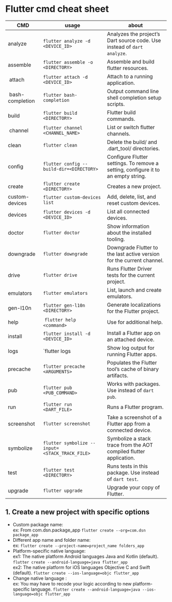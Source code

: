 # Flutter cmd cheat sheet

| CMD | usage | about |
|--|--|--|
| analyze	| `flutter analyze -d <DEVICE_ID>` |	Analyzes the project’s Dart source code. Use instead of `dart analyze`. |
| assemble |	`flutter assemble -o <DIRECTORY>`|	Assemble and build flutter resources.|
| attach |	`flutter attach -d <DEVICE_ID>`|	Attach to a running application.|
| bash-completion	|`flutter bash-completion`	| Output command line shell completion setup scripts.|
| build |	`flutter build <DIRECTORY>`|	Flutter build commands.|
| channel |	`flutter channel <CHANNEL_NAME>`|	List or switch flutter channels.|
| clean	| `flutter clean`	| Delete the build/ and .dart_tool/ directories.|
| config	| `flutter config --build-dir=<DIRECTORY>`|	Configure Flutter settings. To remove a setting, configure it to an empty string.|
| create	| `flutter create <DIRECTORY>`|	Creates a new project.|
| custom-devices	| `flutter custom-devices list`| 	Add, delete, list, and reset custom devices.|
| devices	| `flutter devices -d <DEVICE_ID>`|	List all connected devices.|
| doctor	| `flutter doctor`	| Show information about the installed tooling.|
| downgrade	| `flutter downgrade`	| Downgrade Flutter to the last active version for the current channel.|
| drive	| `flutter drive`	| Runs Flutter Driver tests for the current project.|
| emulators	| `flutter emulators`	| List, launch and create emulators.|
| gen-l10n	| `flutter gen-l10n <DIRECTORY>`|	Generate localizations for the Flutter project.|
| help | `flutter help <command> `| Use for additional help. |
| install	| `flutter install -d <DEVICE_ID>`|	Install a Flutter app on an attached device.|
| logs	| `flutter logs	| Show log output for running Flutter apps.|
| precache	| `flutter precache <ARGUMENTS>`|	Populates the Flutter tool’s cache of binary artifacts.|
| pub	| `flutter pub <PUB_COMMAND>`|	Works with packages. Use instead of `dart pub`.|
| run	| `flutter run <DART_FILE>`|	Runs a Flutter program.|
| screenshot	| `flutter screenshot`	| Take a screenshot of a Flutter app from a connected device.|
| symbolize	| `flutter symbolize --input=<STACK_TRACK_FILE>`|	Symbolize a stack trace from the AOT compiled flutter application.|
| test	| `flutter test <DIRECTORY>`	| Runs tests in this package. Use instead of `dart test`.|
| upgrade	| `flutter upgrade`	| Upgrade your copy of Flutter.|


## 1. Create a new project with specific options

- Custom package name:  
 ex: From com.dsn.package_app `flutter create --org=com.dsn  package_app `
- Different app name and folder name:  
  ex: `flutter create --project-name=project_name folders_app`
- Platform-specific native language:  
  ex1: The native platform Android languages Java and Kotlin (default). `flutter create --android-language=java flutter_app`  
  ex2: The native platform for iOS languages Objective C and Swift (default). `flutter create --ios-language=objc flutter_app`
- Change native language :  
  ex: You may have to recode your logic according to new platform-specific language. `flutter create --android-language=java --ios-language=objc flutter_app`
